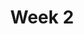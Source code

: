 ---
title: "Week 2"
weight: 19
draft: false
description: "Learn how to build Blowfish manually."
summary: "Blowfish includes Chart.js for powerful charts and data visualisations."
slug: "advanced-customisation"
tags: ["advanced", "css", "docs"]
series: ["Documentation"]
series_order: 19
cascade:
  hideFeatureImage: true

---